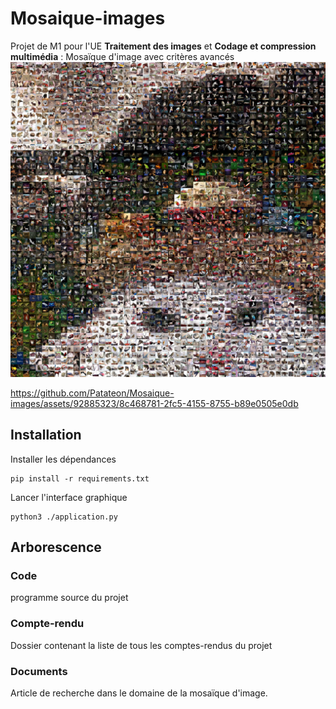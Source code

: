 # Mosaique-images
Projet de M1 pour l'UE **Traitement des images** et **Codage et compression multimédia** : Mosaïque d'image avec critères avancés
![Olé](https://github.com/Patateon/Mosaique-images/blob/main/code/images_test/result.jpg)

https://github.com/Patateon/Mosaique-images/assets/92885323/8c468781-2fc5-4155-8755-b89e0505e0db

## Installation

Installer les dépendances
```
pip install -r requirements.txt
```
Lancer l'interface graphique
```
python3 ./application.py
```

## Arborescence 

### Code
programme source du projet
### Compte-rendu 
Dossier contenant la liste de tous les comptes-rendus du projet
### Documents
Article de recherche dans le domaine de la mosaïque d'image.

